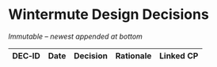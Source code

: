 # Wintermute Design Decisions
_Immutable – newest appended at bottom_

| DEC‑ID | Date | Decision | Rationale | Linked CP |
|--------|------|----------|-----------|-----------|
